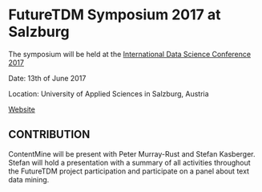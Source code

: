 # FutureTDM Symposium 2017 at Salzburg

The symposium will be held at the [International Data Science Conference 2017](http://www.idsc.at/)

Date: 13th of June 2017

Location: University of Applied Sciences in Salzburg, Austria

[Website](http://www.futuretdm.eu/knowledge-cafes/futuretdm-symposium-2017/)

## CONTRIBUTION

ContentMine will be present with Peter Murray-Rust and Stefan Kasberger. Stefan will hold a presentation with a summary of all activities throughout the FutureTDM project participation and participate on a panel about text data mining. 
